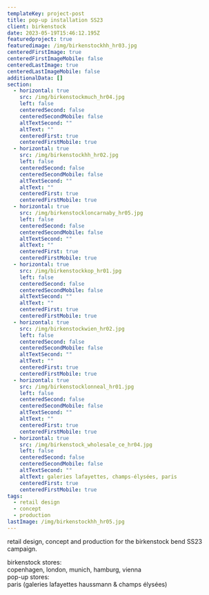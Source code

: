 ```yaml
---
templateKey: project-post
title: pop-up installation SS23
client: birkenstock
date: 2023-05-19T15:46:12.195Z
featuredproject: true
featuredimage: /img/birkenstockhh_hr03.jpg
centeredFirstImage: true
centeredFirstImageMobile: false
centeredLastImage: true
centeredLastImageMobile: false
additionalData: []
section:
  - horizontal: true
    src: /img/birkenstockmuch_hr04.jpg
    left: false
    centeredSecond: false
    centeredSecondMobile: false
    altTextSecond: ""
    altText: ""
    centeredFirst: true
    centeredFirstMobile: true
  - horizontal: true
    src: /img/birkenstockhh_hr02.jpg
    left: false
    centeredSecond: false
    centeredSecondMobile: false
    altTextSecond: ""
    altText: ""
    centeredFirst: true
    centeredFirstMobile: true
  - horizontal: true
    src: /img/birkenstockloncarnaby_hr05.jpg
    left: false
    centeredSecond: false
    centeredSecondMobile: false
    altTextSecond: ""
    altText: ""
    centeredFirst: true
    centeredFirstMobile: true
  - horizontal: true
    src: /img/birkenstockkop_hr01.jpg
    left: false
    centeredSecond: false
    centeredSecondMobile: false
    altTextSecond: ""
    altText: ""
    centeredFirst: true
    centeredFirstMobile: true
  - horizontal: true
    src: /img/birkenstockwien_hr02.jpg
    left: false
    centeredSecond: false
    centeredSecondMobile: false
    altTextSecond: ""
    altText: ""
    centeredFirst: true
    centeredFirstMobile: true
  - horizontal: true
    src: /img/birkenstocklonneal_hr01.jpg
    left: false
    centeredSecond: false
    centeredSecondMobile: false
    altTextSecond: ""
    altText: ""
    centeredFirst: true
    centeredFirstMobile: true
  - horizontal: true
    src: /img/birkenstock_wholesale_ce_hr04.jpg
    left: false
    centeredSecond: false
    centeredSecondMobile: false
    altTextSecond: ""
    altText: galeries lafayettes, champs-élysées, paris
    centeredFirst: true
    centeredFirstMobile: true
tags:
  - retail design
  - concept
  - production
lastImage: /img/birkenstockhh_hr05.jpg
---
```





retail design, concept and production for the birkenstock bend SS23 campaign. 

birkenstock stores: \
copenhagen, london, munich, hamburg, vienna\
pop-up stores: \
paris (galeries lafayettes haussmann & champs élysées)